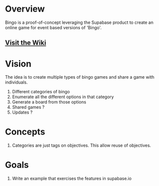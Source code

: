# Overview

Bingo is a proof-of-concept leveraging the Supabase product to create an online game for event based versions of 'Bingo'. 

## [Visit the Wiki](https://github.com/wwall3r/bingo/wiki)

# Vision

The idea is to create multiple types of bingo games and share a game with individuals.

1. Different categories of bingo
1. Enumerate all the different options in that category
1. Generate a board from those options
1. Shared games ?
1. Updates ?


# Concepts

1. Categories are just tags on objectives. This allow reuse of objectives.

# Goals

1. Write an example that exercises the features in supabase.io

